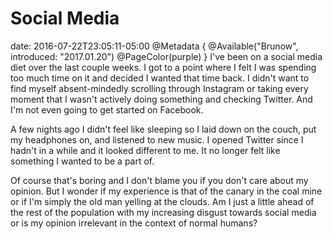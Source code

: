# Social Media
date: 2016-07-22T23:05:11-05:00
@Metadata {
  @Available("Brunow", introduced: "2017.01.20")
  @PageColor(purple)
}
I've been on a social media diet over the last couple weeks. I got to a point where I felt I was spending too much time on it and decided I wanted that time back. I didn't want to find myself absent-mindedly scrolling through Instagram or taking every moment that I wasn't actively doing something and checking Twitter. And I'm not even going to get started on Facebook.

A few nights ago I didn't feel like sleeping so I laid down on the couch, put my headphones on, and listened to new music. I opened Twitter since I hadn't in a while and it looked different to me. It no longer felt like something I wanted to be a part of.

Of course that's boring and I don't blame you if you don't care about my opinion. But I wonder if my experience is that of the canary in the coal mine or if I'm simply the old man yelling at the clouds. Am I just a little ahead of the rest of the population with my increasing disgust towards social media or is my opinion irrelevant in the context of normal humans?
